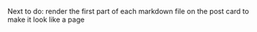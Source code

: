 Next to do: render the first part of each markdown file on the post card to make it look like a page